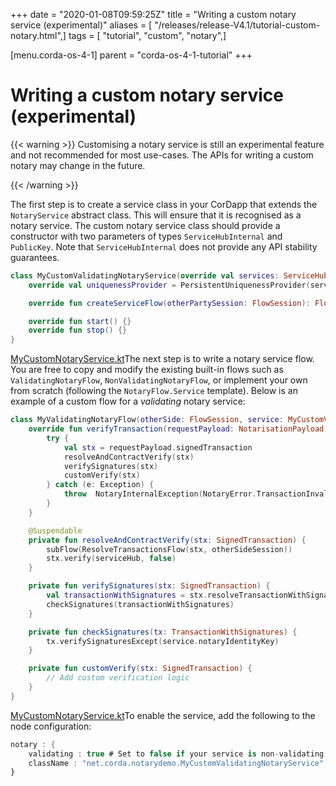 +++
date = "2020-01-08T09:59:25Z"
title = "Writing a custom notary service (experimental)"
aliases = [ "/releases/release-V4.1/tutorial-custom-notary.html",]
tags = [ "tutorial", "custom", "notary",]

[menu.corda-os-4-1]
parent = "corda-os-4-1-tutorial"
+++


# Writing a custom notary service (experimental)


{{< warning >}}
Customising a notary service is still an experimental feature and not recommended for most use-cases. The APIs
                for writing a custom notary may change in the future.

{{< /warning >}}

The first step is to create a service class in your CorDapp that extends the `NotaryService` abstract class.
            This will ensure that it is recognised as a notary service.
            The custom notary service class should provide a constructor with two parameters of types `ServiceHubInternal` and `PublicKey`.
            Note that `ServiceHubInternal` does not provide any API stability guarantees.

```kotlin
class MyCustomValidatingNotaryService(override val services: ServiceHubInternal, override val notaryIdentityKey: PublicKey) : SinglePartyNotaryService() {
    override val uniquenessProvider = PersistentUniquenessProvider(services.clock, services.database, services.cacheFactory)

    override fun createServiceFlow(otherPartySession: FlowSession): FlowLogic<Void?> = MyValidatingNotaryFlow(otherPartySession, this)

    override fun start() {}
    override fun stop() {}
}

```
[MyCustomNotaryService.kt](https://github.com/corda/corda/blob/release/os/4.1/samples/notary-demo/workflows/src/main/kotlin/net/corda/notarydemo/MyCustomNotaryService.kt)The next step is to write a notary service flow. You are free to copy and modify the existing built-in flows such
            as `ValidatingNotaryFlow`, `NonValidatingNotaryFlow`, or implement your own from scratch (following the
            `NotaryFlow.Service` template). Below is an example of a custom flow for a *validating* notary service:

```kotlin
class MyValidatingNotaryFlow(otherSide: FlowSession, service: MyCustomValidatingNotaryService) : ValidatingNotaryFlow(otherSide, service) {
    override fun verifyTransaction(requestPayload: NotarisationPayload) {
        try {
            val stx = requestPayload.signedTransaction
            resolveAndContractVerify(stx)
            verifySignatures(stx)
            customVerify(stx)
        } catch (e: Exception) {
            throw  NotaryInternalException(NotaryError.TransactionInvalid(e))
        }
    }

    @Suspendable
    private fun resolveAndContractVerify(stx: SignedTransaction) {
        subFlow(ResolveTransactionsFlow(stx, otherSideSession))
        stx.verify(serviceHub, false)
    }

    private fun verifySignatures(stx: SignedTransaction) {
        val transactionWithSignatures = stx.resolveTransactionWithSignatures(serviceHub)
        checkSignatures(transactionWithSignatures)
    }

    private fun checkSignatures(tx: TransactionWithSignatures) {
        tx.verifySignaturesExcept(service.notaryIdentityKey)
    }

    private fun customVerify(stx: SignedTransaction) {
        // Add custom verification logic
    }
}

```
[MyCustomNotaryService.kt](https://github.com/corda/corda/blob/release/os/4.1/samples/notary-demo/workflows/src/main/kotlin/net/corda/notarydemo/MyCustomNotaryService.kt)To enable the service, add the following to the node configuration:

```kotlin
notary : {
    validating : true # Set to false if your service is non-validating
    className : "net.corda.notarydemo.MyCustomValidatingNotaryService" # The fully qualified name of your service class
}
```


